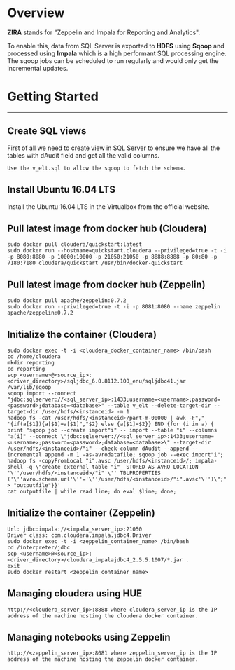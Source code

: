# Overview

**ZIRA** stands for "Zeppelin and Impala for Reporting and Analytics".


To enable this, data from SQL Server is exported to **HDFS** using **Sqoop** and processed using **Impala** which is a high performant SQL processing engine. The sqoop jobs can be scheduled to run regularly and would only get the incremental updates.

# Getting Started 
----------
## Create SQL views ##
First of all we need to create view in SQL Server to ensure we have all the tables with dAudit field and get all the valid columns.

    Use the v_elt.sql to allow the sqoop to fetch the schema.

## Install Ubuntu 16.04 LTS ##
Install the Ubuntu 16.04 LTS in the Virtualbox from the official website.
  
## Pull latest image from docker hub (Cloudera) ##
    sudo docker pull cloudera/quickstart:latest 
    sudo docker run --hostname=quickstart.cloudera --privileged=true -t -i -p 8080:8080 -p 10000:10000 -p 21050:21050 -p 8888:8888 -p 80:80 -p 7180:7180 cloudera/quickstart /usr/bin/docker-quickstart

## Pull latest image from docker hub (Zeppelin) ##
    sudo docker pull apache/zeppelin:0.7.2
	sudo docker run --privileged=true -t -i -p 8081:8080 --name zeppelin apache/zeppelin:0.7.2

## Initialize the container (Cloudera) ##
    sudo docker exec -t -i <cloudera_docker_container_name> /bin/bash
    cd /home/cloudera
    mkdir reporting
    cd reporting
    scp <username>@<source_ip>:<driver_directory>/sqljdbc_6.0.8112.100_enu/sqljdbc41.jar /var/lib/sqoop
    sqoop import --connect "jdbc:sqlserver://<sql_server_ip>:1433;username=<username>;password=<password>;database=<database>" --table v_elt --delete-target-dir --target-dir /user/hdfs/<instanceid> -m 1
    hadoop fs -cat /user/hdfs/<instanceid>/part-m-00000 | awk -F"," '{if(a[$1]){a[$1]=a[$1]","$2} else {a[$1]=$2}} END {for (i in a) { print "sqoop job --create import"i" -- import --table "i" --columns "a[i]" --connect \"jdbc:sqlserver://<sql_server_ip>:1433;username=<username>;password=<password>;database=<database>\" --target-dir /user/hdfs/<instanceid>/"i" --check-column dAudit --append --incremental append -m 1 -as-avrodatafile; sqoop job --exec import"i"; hadoop fs -copyFromLocal "i".avsc /user/hdfs/<instanceid>/; impala-shell -q \"create external table "i"_ STORED AS AVRO LOCATION '\''/user/hdfs/<instanceid>/"i"'\'' TBLPROPERTIES ('\''avro.schema.url'\''='\''/user/hdfs/<instanceid>/"i".avsc'\'')\";" > "outputfile"}}'
    cat outputfile | while read line; do eval $line; done;

## Initialize the container (Zeppelin) ##
    Url: jdbc:impala://<impala_server_ip>:21050
    Driver class: com.cloudera.impala.jdbc4.Driver
	sudo docker exec -t -i <zeppelin_container_name> /bin/bash
	cd /interpreter/jdbc
    scp <username>@<source_ip>:<driver_directory>/cloudera_impalajdbc4_2.5.5.1007/*.jar .
	exit
	sudo docker restart <zeppelin_container_name>
## Managing cloudera using HUE ##
	http://<cloudera_server_ip>:8888 where cloudera_server_ip is the IP address of the machine hosting the cloudera docker container.
## Managing notebooks using Zeppelin ##
	http://<zeppelin_server_ip>:8081 where zeppelin_server_ip is the IP address of the machine hosting the zeppelin docker container.
